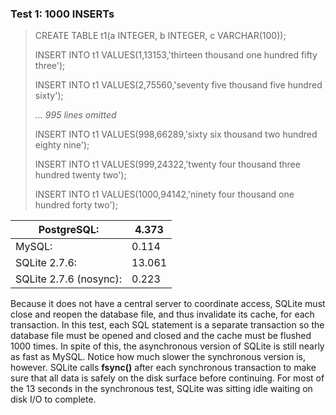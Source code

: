 ### Test 1: 1000 INSERTs



> CREATE TABLE t1(a INTEGER, b INTEGER, c VARCHAR(100\));  
> 
> INSERT INTO t1 VALUES(1,13153,'thirteen thousand one hundred fifty three');  
> 
> INSERT INTO t1 VALUES(2,75560,'seventy five thousand five hundred sixty');  
> 
> *... 995 lines omitted*  
> 
> INSERT INTO t1 VALUES(998,66289,'sixty six thousand two hundred eighty nine');  
> 
> INSERT INTO t1 VALUES(999,24322,'twenty four thousand three hundred twenty two');  
> 
> INSERT INTO t1 VALUES(1000,94142,'ninety four thousand one hundred forty two');



| PostgreSQL: | 4\.373 |
| --- | --- |
| MySQL: | 0\.114 |
| SQLite 2\.7\.6: | 13\.061 |
| SQLite 2\.7\.6 (nosync): | 0\.223 |



Because it does not have a central server to coordinate access,
SQLite must close and reopen the database file, and thus invalidate
its cache, for each transaction. In this test, each SQL statement
is a separate transaction so the database file must be opened and closed
and the cache must be flushed 1000 times. In spite of this, the asynchronous
version of SQLite is still nearly as fast as MySQL. Notice how much slower
the synchronous version is, however. SQLite calls **fsync()** after
each synchronous transaction to make sure that all data is safely on
the disk surface before continuing. For most of the 13 seconds in the
synchronous test, SQLite was sitting idle waiting on disk I/O to complete.


